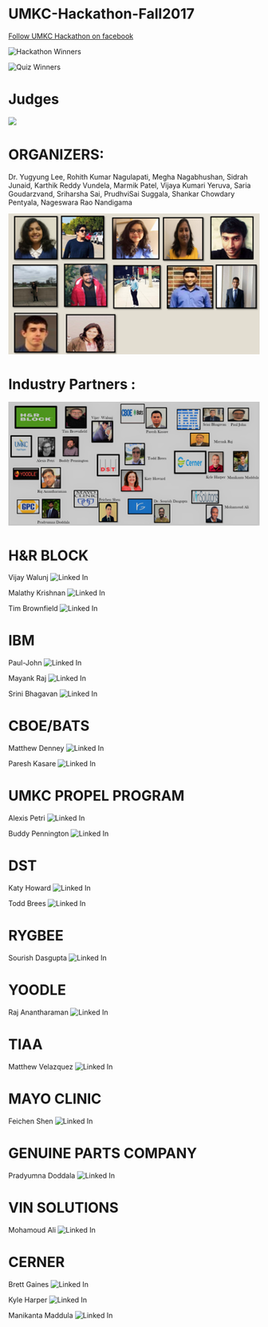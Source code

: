 # UMKC-Hackathon-Fall2017

[Follow UMKC Hackathon on facebook](https://www.facebook.com/umkchackathon/)

![Hackathon Winners](https://github.com/UMKCNSF/UMKC--HACKATHON/wiki/Hackathon-Winners)

![Quiz Winners](https://github.com/UMKCNSF/UMKC--HACKATHON/wiki/Quiz-Winners)

# Judges

![](https://github.com/UMKCNSF/UMKC--HACKATHON/blob/master/Images/Judeges.JPG)


# ORGANIZERS: 

Dr. Yugyung Lee, Rohith Kumar Nagulapati, Megha Nagabhushan, Sidrah Junaid, Karthik Reddy Vundela, Marmik Patel, Vijaya Kumari Yeruva, Saria Goudarzvand, Sriharsha Sai, PrudhviSai Suggala, Shankar Chowdary Pentyala, Nageswara Rao Nandigama 

![](https://github.com/UMKCNSF/UMKC--HACKATHON/blob/master/Images/Screen%20Shot%202017-11-20%20at%2012.01.29%20PM.png)


# Industry Partners :

![](https://github.com/UMKCNSF/UMKC--HACKATHON/blob/master/Images/industrypartners.png)

# H&R BLOCK

Vijay Walunj     ![Linked In](https://www.linkedin.com/in/walunjvijay/)

Malathy Krishnan ![Linked In](https://www.linkedin.com/in/malathy-krishnan-a9973349/)

Tim Brownfield   ![Linked In](https://www.linkedin.com/in/tim-brownfield-b203731/)

# IBM

Paul-John ![Linked In]()

Mayank Raj ![Linked In](https://www.linkedin.com/in/mayankraj03/)

Srini Bhagavan ![Linked In]()

# CBOE/BATS

Matthew Denney  ![Linked In](https://www.linkedin.com/in/starrecruitllc/)

Paresh Kasare   ![Linked In](https://www.linkedin.com/in/paresh-kasare-3a20019b/)

# UMKC PROPEL PROGRAM

Alexis Petri ![Linked In](https://www.linkedin.com/in/alexis-petri-858a464/)

Buddy Pennington ![Linked In](https://www.linkedin.com/in/buddy-pennington-25ba07106/)

# DST

Katy Howard ![Linked In](https://www.linkedin.com/in/katy-may-howard-388a396b/)

Todd Brees ![Linked In](https://www.linkedin.com/in/todd-brees-6b342a11/)

# RYGBEE

Sourish Dasgupta ![Linked In](https://www.linkedin.com/in/sourish-dasgupta-2432248/)

# YOODLE

Raj Anantharaman ![Linked In](https://www.linkedin.com/in/rajanantharaman/)

# TIAA

Matthew Velazquez ![Linked In](https://www.linkedin.com/in/matt-velazquez-6088b213/)

# MAYO CLINIC

Feichen Shen ![Linked In](https://www.linkedin.com/in/feichen-shen-ph-d-9336b895/)

# GENUINE PARTS COMPANY

Pradyumna Doddala ![Linked In](https://www.linkedin.com/in/pradyumnadoddala/)

# VIN SOLUTIONS

Mohamoud Ali ![Linked In](https://www.linkedin.com/in/awcali/)

# CERNER

Brett Gaines ![Linked In](https://www.linkedin.com/in/brettagaines/)

Kyle Harper ![Linked In](https://www.linkedin.com/in/kaharper/)

Manikanta Maddula ![Linked In](https://www.linkedin.com/in/manikanta-maddula-5a154271/)


